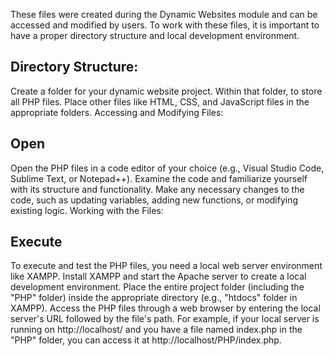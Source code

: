 These files were created during the Dynamic Websites module and can be accessed and modified by users. To work with these files, it is important to have a proper directory structure and local development environment.

## Directory Structure:
Create a folder for your dynamic website project.
Within that folder, to store all PHP files.
Place other files like HTML, CSS, and JavaScript files in the appropriate folders.
Accessing and Modifying Files:

## Open
Open the PHP files in a code editor of your choice (e.g., Visual Studio Code, Sublime Text, or Notepad++).
Examine the code and familiarize yourself with its structure and functionality.
Make any necessary changes to the code, such as updating variables, adding new functions, or modifying existing logic.
Working with the Files:

## Execute
To execute and test the PHP files, you need a local web server environment like XAMPP.
Install XAMPP and start the Apache server to create a local development environment.
Place the entire project folder (including the "PHP" folder) inside the appropriate directory (e.g., "htdocs" folder in XAMPP).
Access the PHP files through a web browser by entering the local server's URL followed by the file's path.
For example, if your local server is running on http://localhost/ and you have a file named index.php in the "PHP" folder, you can access it at http://localhost/PHP/index.php.
